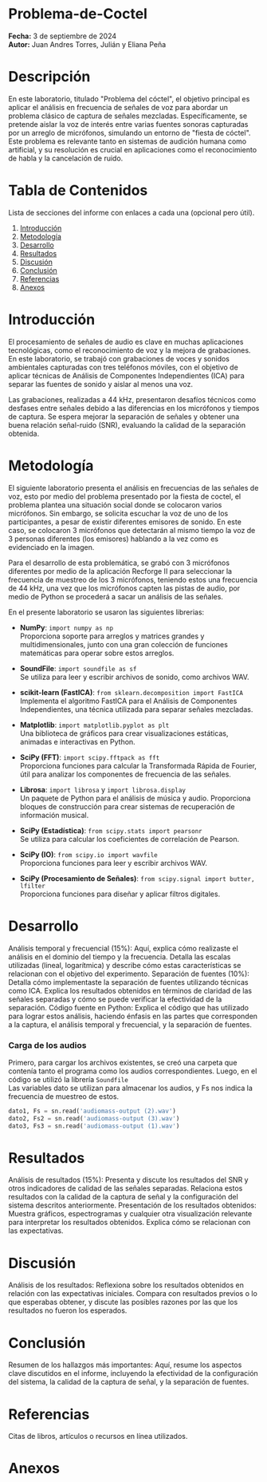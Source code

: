 # Problema-de-Coctel
**Fecha:** 3 de septiembre de 2024  
**Autor:** Juan Andres Torres, Julián y Eliana Peña

# Descripción
En este laboratorio, titulado "Problema del cóctel", el objetivo principal es aplicar el análisis en frecuencia de señales de voz para abordar un problema clásico de captura de señales mezcladas. Específicamente, se pretende aislar la voz de interés entre varias fuentes sonoras capturadas por un arreglo de micrófonos, simulando un entorno de "fiesta de cóctel". Este problema es relevante tanto en sistemas de audición humana como artificial, y su resolución es crucial en aplicaciones como el reconocimiento de habla y la cancelación de ruido.

# Tabla de Contenidos
Lista de secciones del informe con enlaces a cada una (opcional pero útil).
1. [Introducción](#introducción)
2. [Metodología](#metodología)
3. [Desarrollo](#desarrollo)
4. [Resultados](#resultados)
5. [Discusión](#discusión)
6. [Conclusión](#conclusión)
7. [Referencias](#referencias)
8. [Anexos](#anexos)
   
# Introducción
El procesamiento de señales de audio es clave en muchas aplicaciones tecnológicas, como el reconocimiento de voz y la mejora de grabaciones. En este laboratorio, se trabajó con grabaciones de voces y sonidos ambientales capturadas con tres teléfonos móviles, con el objetivo de aplicar técnicas de Análisis de Componentes Independientes (ICA) para separar las fuentes de sonido y aislar al menos una voz.

Las grabaciones, realizadas a 44 kHz, presentaron desafíos técnicos como desfases entre señales debido a las diferencias en los micrófonos y tiempos de captura. Se espera mejorar la separación de señales y obtener una buena relación señal-ruido (SNR), evaluando la calidad de la separación obtenida.

# Metodología

El siguiente laboratorio presenta el análisis en frecuencias de las señales de voz, esto por medio del problema presentado por la fiesta de coctel, el problema plantea una situación social donde se colocaron varios micrófonos. Sin embargo, se solicita escuchar la voz de uno de los participantes, a pesar de existir diferentes emisores de sonido. En este caso, se colocaron 3 micrófonos que detectarán al mismo tiempo la voz de 3 personas diferentes (los emisores) hablando a la vez como es evidenciado en la imagen. 

Para el desarrollo de esta problemática, se grabó con 3 micrófonos diferentes por medio de la aplicación Recforge II para seleccionar la frecuencia de muestreo de los 3 micrófonos, teniendo estos una frecuencia de 44 kHz, una vez que los micrófonos capten las pistas de audio, por medio de Python se procederá a sacar un análisis de las señales. 

En el presente laboratorio se usaron las siguientes librerias:

- **NumPy**: `import numpy as np`  
  Proporciona soporte para arreglos y matrices grandes y multidimensionales, junto con una gran colección de funciones matemáticas para operar sobre estos arreglos.

- **SoundFile**: `import soundfile as sf`  
  Se utiliza para leer y escribir archivos de sonido, como archivos WAV.

- **scikit-learn (FastICA)**: `from sklearn.decomposition import FastICA`  
  Implementa el algoritmo FastICA para el Análisis de Componentes Independientes, una técnica utilizada para separar señales mezcladas.

- **Matplotlib**: `import matplotlib.pyplot as plt`  
  Una biblioteca de gráficos para crear visualizaciones estáticas, animadas e interactivas en Python.

- **SciPy (FFT)**: `import scipy.fftpack as fft`  
  Proporciona funciones para calcular la Transformada Rápida de Fourier, útil para analizar los componentes de frecuencia de las señales.

- **Librosa**: `import librosa` y `import librosa.display`  
  Un paquete de Python para el análisis de música y audio. Proporciona bloques de construcción para crear sistemas de recuperación de información musical.

- **SciPy (Estadística)**: `from scipy.stats import pearsonr`  
  Se utiliza para calcular los coeficientes de correlación de Pearson.

- **SciPy (IO)**: `from scipy.io import wavfile`  
  Proporciona funciones para leer y escribir archivos WAV.

- **SciPy (Procesamiento de Señales)**: `from scipy.signal import butter, lfilter`  
  Proporciona funciones para diseñar y aplicar filtros digitales.

# Desarrollo
Análisis temporal y frecuencial (15%): Aquí, explica cómo realizaste el análisis en el dominio del tiempo y la frecuencia. Detalla las escalas utilizadas (lineal, logarítmica) y describe cómo estas características se relacionan con el objetivo del experimento.
Separación de fuentes (10%): Detalla cómo implementaste la separación de fuentes utilizando técnicas como ICA. Explica los resultados obtenidos en términos de claridad de las señales separadas y cómo se puede verificar la efectividad de la separación.
Código fuente en Python: Explica el código que has utilizado para lograr estos análisis, haciendo énfasis en las partes que corresponden a la captura, el análisis temporal y frecuencial, y la separación de fuentes.
 
### Carga de los audios
Primero, para cargar los archivos existentes, se creó una carpeta que contenía tanto el programa como los audios correspondientes. Luego, en el código se utilizó la librería  `Soundfile`  
Las variables dato se utilizan para almacenar los audios, y Fs nos indica la frecuencia de muestreo de estos.
```python
dato1, Fs = sn.read('audiomass-output (2).wav')
dato2, Fs2 = sn.read('audiomass-output (3).wav')
dato3, Fs3 = sn.read('audiomass-output (1).wav')
```



# Resultados
Análisis de resultados (15%): Presenta y discute los resultados del SNR y otros indicadores de calidad de las señales separadas. Relaciona estos resultados con la calidad de la captura de señal y la configuración del sistema descritos anteriormente.
Presentación de los resultados obtenidos: Muestra gráficos, espectrogramas y cualquier otra visualización relevante para interpretar los resultados obtenidos. Explica cómo se relacionan con las expectativas.

# Discusión
Análisis de los resultados: Reflexiona sobre los resultados obtenidos en relación con las expectativas iniciales. Compara con resultados previos o lo que esperabas obtener, y discute las posibles razones por las que los resultados no fueron los esperados.

# Conclusión
Resumen de los hallazgos más importantes: Aquí, resume los aspectos clave discutidos en el informe, incluyendo la efectividad de la configuración del sistema, la calidad de la captura de señal, y la separación de fuentes.

# Referencias
Citas de libros, artículos o recursos en línea utilizados.

# Anexos 
